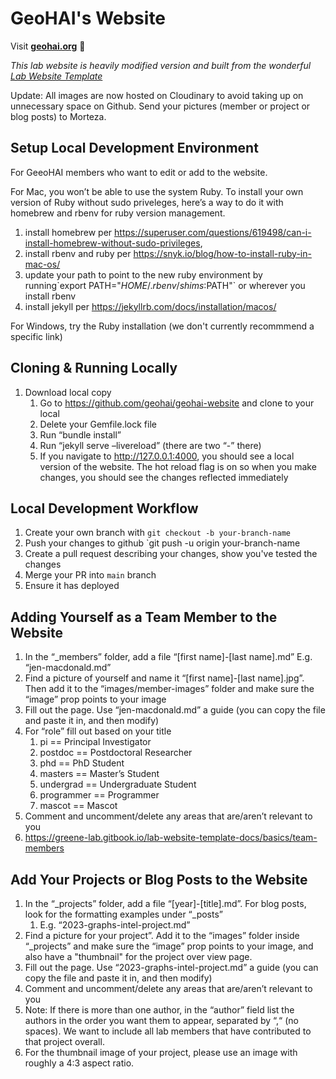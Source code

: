
# GeoHAI's Website

Visit **[geohai.org](http://geohai.org)** 🚀

_This lab website is heavily modified version and built from the wonderful [Lab Website Template](https://greene-lab.gitbook.io/lab-website-template-docs)_

Update: All images are now hosted on Cloudinary to avoid taking up on unnecessary space on Github. Send your pictures (member or project or blog posts) to Morteza. 

## Setup Local Development Environment

For GeeoHAI members who want to edit or add to the website.

For Mac, you won’t be able to use the system Ruby. To install your own version of Ruby without sudo priveleges, here’s a way to do it with homebrew and rbenv for ruby version management.

1. install homebrew per <https://superuser.com/questions/619498/can-i-install-homebrew-without-sudo-privileges>,
2. install rbenv and ruby per <https://snyk.io/blog/how-to-install-ruby-in-mac-os/>
3. update your path to point to the new ruby environment by running\`export PATH="$HOME/.rbenv/shims:$PATH"\` or wherever you install rbenv
4. install jekyll per <https://jekyllrb.com/docs/installation/macos/>

For Windows, try the Ruby installation (we don't currently recommmend a specific link)

## Cloning & Running Locally

1. Download local copy
    1. Go to <https://github.com/geohai/geohai-website> and clone to your local
    2. Delete your Gemfile.lock file
    3. Run “bundle install”
    4. Run “jekyll serve –livereload” (there are two “-” there)
    5. If you navigate to <http://127.0.0.1:4000>, you should see a local version of the website. The hot reload flag is on so when you make changes, you should see the changes reflected immediately

## Local Development Workflow
1. Create your own branch with `git checkout -b your-branch-name`
2. Push your changes to github `git push -u origin your-branch-name
3. Create a pull request describing your changes, show you've tested the changes
4. Merge your PR into `main` branch
5. Ensure it has deployed

## Adding Yourself as a Team Member to the Website
1. In the “\_members” folder, add a file “\[first name\]-\[last name\].md”  E.g. “jen-macdonald.md”
2. Find a picture of yourself and name it “\[first name\]-\[last name\].jpg”. Then add it to the “images/member-images” folder and make sure the “image” prop points to your image
3. Fill out the page. Use “jen-macdonald.md” a guide (you can copy the file and paste it in, and then modify)
4. For “role” fill out based on your title
    1. pi == Principal Investigator
    2. postdoc == Postdoctoral Researcher
    3. phd == PhD Student
    4. masters == Master’s Student
    5. undergrad == Undergraduate Student
    6. programmer == Programmer
    7. mascot == Mascot
5. Comment and uncomment/delete any areas that are/aren’t relevant to you
6. <https://greene-lab.gitbook.io/lab-website-template-docs/basics/team-members>

## Add Your Projects or Blog Posts to the Website
1. In the “\_projects”  folder, add a file “\[year\]-\[title\].md”. For blog posts, look for the formatting examples under “\_posts”
    1. E.g. “2023-graphs-intel-project.md”
2. Find a picture for your project”. Add it to the “images” folder inside “\_projects” and make sure the “image” prop points to your image, and also have a "thumbnail" for the project over view page.
3. Fill out the page. Use “2023-graphs-intel-project.md” a guide (you can copy the file and paste it in, and then modify)
4. Comment and uncomment/delete any areas that are/aren’t relevant to you
5. Note: If there is more than one author, in the “author” field list the authors in the order you want them to appear, separated by “,“ (no spaces). We want to include all lab members that have contributed to that project overall. 
6. For the thumbnail image of your project, please use an image with roughly a 4:3 aspect ratio.

